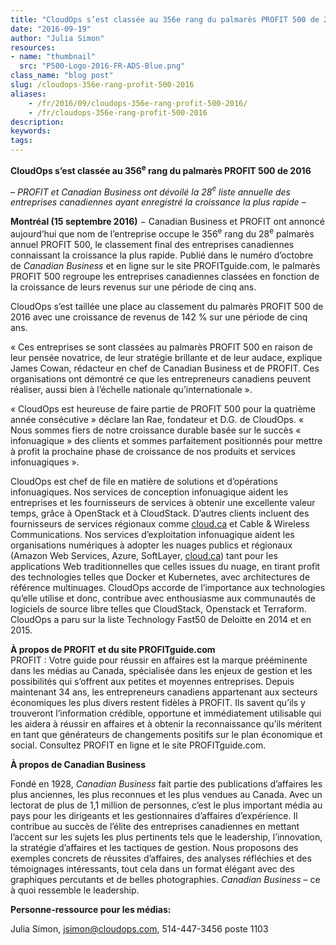 ```yaml
---
title: "CloudOps s’est classée au 356e rang du palmarès PROFIT 500 de 2016"
date: "2016-09-19"
author: "Julia Simon"
resources:
- name: "thumbnail"
  src: "P500-Logo-2016-FR-ADS-Blue.png"
class_name: "blog post"
slug: /cloudops-356e-rang-profit-500-2016
aliases:
    - /fr/2016/09/cloudops-356e-rang-profit-500-2016/
    - /fr/cloudops-356e-rang-profit-500-2016
description:
keywords:
tags:
---
```


<p class="p1"><span class="s1"><b>CloudOps</b></span><span class="s2"><b>&nbsp;s’est classée au 356<sup>e</sup></b></span><span class="s2"><b>&nbsp;rang du palmarès PROFIT&nbsp;500 de 2016</b></span></p><p class="p1"><span class="s2"><i>– PROFIT et Canadian Business ont dévoilé la 28</i></span><span class="s3"><i><sup>e</sup></i></span><span class="s2"><i> liste annuelle des entreprises canadiennes ayant enregistré la croissance la plus rapide –</i></span></p><p class="p1"><span class="s1"><b>Montréal</b></span><span class="s2"><b>&nbsp;(15 septembre 2016)</b> − Canadian Business et PROFIT ont annoncé aujourd’hui que </span><span class="s1">nom de l’entreprise</span><span class="s2"> occupe le 356<sup>e</sup></span><span class="s2">&nbsp;rang du 28</span><span class="s3"><sup>e</sup></span><span class="s2"> palmarès annuel PROFIT&nbsp;500, le classement final des entreprises canadiennes connaissant la croissance la plus rapide. Publié dans le numéro d’octobre de <i>Canadian Business</i> et en ligne sur le site PROFITguide.com, le palmarès PROFIT&nbsp;500 regroupe les entreprises canadiennes classées en fonction de la croissance de leurs revenus sur une période de cinq ans. </span></p><p class="p1"><span class="s1">CloudOps</span><span class="s2">&nbsp;s’est taillée une place au classement du palmarès PROFIT&nbsp;500 de 2016 avec une croissance de revenus de 142&nbsp;</span><span class="s2">% sur une période de cinq ans.</span></p><p class="p1"><span class="s2">«&nbsp;Ces entreprises se sont classées au palmarès PROFIT&nbsp;500 en raison de leur pensée novatrice, de leur stratégie brillante et de leur audace, explique James Cowan, rédacteur en chef de Canadian Business et de PROFIT. Ces organisations ont démontré ce que les entrepreneurs canadiens peuvent réaliser, aussi bien à l’échelle nationale qu’internationale ».</span></p><p>« CloudOps est heureuse de faire partie de PROFIT 500 pour la quatrième année consécutive » déclare Ian Rae, fondateur et D.G. de CloudOps. « Nous sommes fiers de notre croissance durable basée sur le succès « infonuagique » des clients et sommes parfaitement positionnés pour mettre à profit la prochaine phase de croissance de nos produits et services infonuagiques ».</p><p>CloudOps est chef de file en matière de solutions et d’opérations infonuagiques. Nos services de conception infonuagique aident les entreprises et les fournisseurs de services à obtenir une excellente valeur temps, grâce à OpenStack et à CloudStack. D’autres clients incluent des fournisseurs de services régionaux comme <a href="https://cloud.ca/" target="_blank" data-saferedirecturl="https://www.google.com/url?hl=en&amp;q=http://cloud.ca&amp;source=gmail&amp;ust=1474386167754000&amp;usg=AFQjCNGm6GyqKRp_FSjjnk4DRoR7Kh_1kg">cloud.ca</a> et Cable &amp; Wireless Communications. Nos services d’exploitation infonuagique aident les organisations numériques à adopter les nuages publics et régionaux (Amazon Web Services, Azure, SoftLayer, <a href="https://cloud.ca/" target="_blank" data-saferedirecturl="https://www.google.com/url?hl=en&amp;q=http://cloud.ca&amp;source=gmail&amp;ust=1474386167754000&amp;usg=AFQjCNGm6GyqKRp_FSjjnk4DRoR7Kh_1kg">cloud.ca</a>) tant pour les applications Web traditionnelles que celles issues du nuage, en tirant profit des technologies telles que Docker et Kubernetes, avec architectures de référence multinuages. CloudOps accorde de l’importance aux technologies qu’elle utilise et donc, contribue avec enthousiasme aux communautés de logiciels de source libre telles que CloudStack, Openstack et Terraform. CloudOps a paru sur la liste Technology Fast50 de Deloitte en 2014 et en 2015.</p><p class="p1"><span class="s1"><b>À propos de PROFIT et du site PROFITguide.com</b></span><span class="s2"><br> </span><span class="s1">PROFIT&nbsp;: Votre guide pour réussir en affaires est la marque prééminente dans les médias au Canada, spécialisée dans les enjeux de gestion et les possibilités qui s’offrent aux petites et moyennes entreprises.</span> <span class="s1">Depuis maintenant 34&nbsp;ans, les entrepreneurs canadiens appartenant aux secteurs économiques les plus divers restent fidèles à PROFIT. Ils savent qu’ils y trouveront l’information crédible, opportune et immédiatement utilisable qui les aidera à réussir en affaires et à obtenir la reconnaissance qu’ils méritent en tant que générateurs de changements positifs sur le plan économique et social.</span> <span class="s1">Consultez PROFIT en ligne et le site PROFITguide.com.</span></p><p class="p1"><span class="s1"><b>À propos de Canadian Business</b></span></p><p class="p1"><span class="s1">Fondé en 1928,<i> Canadian Business </i>fait partie des publications d’affaires les plus anciennes, les plus reconnues et les plus vendues au Canada.</span><i> </i><span class="s1">Avec un lectorat de plus de 1,1 million de personnes, c’est le plus important média au pays pour les dirigeants et les gestionnaires d’affaires d’expérience.</span> <span class="s1">Il contribue au succès de l’élite des entreprises canadiennes en mettant l’accent sur les sujets les plus pertinents tels que le leadership, l’innovation, la stratégie d’affaires et les tactiques de gestion.</span> <span class="s1">Nous proposons des exemples concrets de réussites d’affaires, des analyses réfléchies et des témoignages intéressants, tout cela dans un format élégant avec des graphiques percutants et de belles photographies.</span> <span class="s1"><i>Canadian Business</i> – ce à quoi ressemble le leadership.</span></p><p class="p1"><span class="s1"><b>Personne-ressource pour les médias:</b></span></p><p class="p1">Julia Simon, <a href="mailto:jsimon@cloudops.com" target="_blank">jsimon@cloudops.com</a>, 514-447-3456 poste 1103</p>
